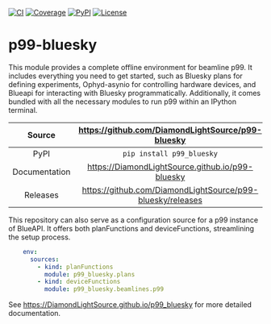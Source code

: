 [![CI](https://github.com/DiamondLightSource/p99-bluesky/actions/workflows/ci.yml/badge.svg)](https://github.com/DiamondLightSource/p99-bluesky/actions/workflows/ci.yml)
[![Coverage](https://codecov.io/gh/DiamondLightSource/p99-bluesky/branch/main/graph/badge.svg)](https://codecov.io/gh/DiamondLightSource/p99-bluesky)
[![PyPI](https://img.shields.io/pypi/v/p99-bluesky.svg)](https://pypi.org/project/p99-bluesky)
[![License](https://img.shields.io/badge/License-Apache%202.0-blue.svg)](https://opensource.org/licenses/Apache-2.0)

# p99-bluesky

This module provides a complete offline environment for beamline p99. It includes everything you need to get started, such as Bluesky plans for defining experiments, Ophyd-asynio for controlling hardware devices, and Blueapi for interacting with Bluesky programmatically. Additionally, it comes bundled with all the necessary modules to run p99 within an IPython terminal.


Source          | <https://github.com/DiamondLightSource/p99-bluesky>
:---:           | :---:
PyPI            | `pip install p99_bluesky`
Documentation   | <https://DiamondLightSource.github.io/p99-bluesky>
Releases        | <https://github.com/DiamondLightSource/p99-bluesky/releases>

This repository can also serve as a configuration source for a p99 instance of BlueAPI. It offers both planFunctions and deviceFunctions, streamlining the setup process.

``` yaml
    env:
      sources:
        - kind: planFunctions
          module: p99_bluesky.plans
        - kind: deviceFunctions
          module: p99_bluesky.beamlines.p99 
```

<!-- README only content. Anything below this line won't be included in index.md -->

See https://DiamondLightSource.github.io/p99_bluesky for more detailed documentation.
